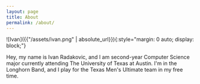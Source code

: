 ```yaml
---
layout: page
title: About
permalink: /about/
---
```

![Ivan]({{"/assets/ivan.png" | absolute_url}}){:style="margin: 0 auto; display: block;"}

Hey, my name is Ivan Radakovic, and I am second-year Computer Science major currently attending The University of Texas at Austin. I'm in the Longhorn Band, and I play for the Texas Men's Ultimate team in my free time.

